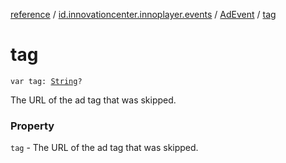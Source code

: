 [reference](../../index.md) / [id.innovationcenter.innoplayer.events](../index.md) / [AdEvent](index.md) / [tag](./tag.md)

# tag

`var tag: `[`String`](https://kotlinlang.org/api/latest/jvm/stdlib/kotlin/-string/index.html)`?`

The URL of the ad tag that was skipped.

### Property

`tag` - The URL of the ad tag that was skipped.